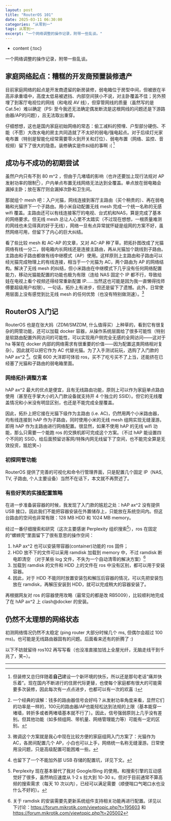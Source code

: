 ```yaml
---
layout: post
title: "RouterOS 101"
date: 2025-03-11 06:30:00
categories: "从零到一"
tags: 从零到一
excerpt: "一个网络调整的操作记录，附带一些乱谈。"
---
```


* content
{:toc}

一个网络调整的操作记录，附带一些乱谈。

## 家庭网络起点：糟糕的开发商预置装修遗产

目前家庭网络的起点是开发商遗留的新房装修，弱电箱位于房型中间，但被嵌在半高非承重墙中，高度太低易被遮挡、内部空间狭小不说，对主卧覆盖不佳；另外预埋了到客厅电视位的网线（和电视 AV 线），但穿管网线的质量（虽然写的是 Cat.5e）难以确定（PS: 至今我还无法确定偶发断流是这根网线的问题还是下游路由器/AP的问题），且无法取出重穿。

仔细想想，这也是国内家庭初始网络的常态：偷工减料的预埋、户型部分硬伤、不能（不愿）大改水电的房主共同造就了不太好的弱电/强电起点。对于后续灯光家电布置（特别是智能化经常需要零火到开关和灯位）、弱电布置（网络、监控、音视频）留下了很大的隐患。装修确实是件纠结的事啊 :( [^1]

## 成功与不成功的初期尝试

虽然户内只有不到 80 m^2 ，但由于几堵墙的影响（也许还要加上现行法规对 AP 发射功率的限制[^2]），户内单点布置无线网络无法达到全覆盖。单点放在弱电箱会漏掉主卧；放在客厅则会漏掉次卧和卫生间。

那就组个 mesh 吧：入户光猫，网线连接到客厅主路由（买个稍贵的）、再在弱电箱和光猫挤下一个子路由。用小米自动配置无线 mesh 完成一个统一名称的无感 wifi 覆盖。主路由还可以有线连接客厅的电视、台式机和NAS，算是完成了基本的网络要求。但无线 mesh 总让人心里不太踏实（不过现在想想，一根质量难测的网线也未见得真的好于无线），网络一旦有点异常就怀疑是组网的方案不好，虽然网络可用，但留下了内心的巨大纠结。

看了些比较 mesh 和 AC-AP 的文章，又对 AC-AP 种了草。把拓扑图改成了光猫网络有线一分二，弱电箱内长网线还是连接主路由，再从光猫加个跳线到子路由。主路由和子路由都做有线中继模式（AP）使用。这样原则上主路由和子路由可以经光猫完成物理上的有线连接，相当于一个光猫为 AC，两个路由为 AP 的网络结构。解决了无线 mesh 的纠结，但小米路由在中继模式下几乎没有任何网络配置能力，移动光猫能配置的功能也极为有限（连给 NAS 固定个 IP 都不行，导致给娃在电视上看个视频还得经常重新配置 IP……当然这也可能是因为我一直懒得找师傅要超级用户权限）。一句话，拓扑上有进步，但还是留下了遗憾。此外，日常使用层面上没有感觉到比无线 mesh 的任何优势（也没有特别做测速）。[^3]

## RouterOS 入门记

RouterOS 也是在张大妈（ZDM/SMZDM, 什么值得买）上种草的，看到它有很复杂的网管功能，还可以加载 docker 容器，从操作系统层面给了很多可能性（特别是软路由配置外网访问的可能性，可以实现用户侧完全无感的全网访问——这对于 ha 等架在 docker 内部的网络需求有很重要的价值——因为配置这类网络相对复杂）。因此就可以把它作为 AC 代替光猫。为了入手测试玩玩，选购了入门款的 hAP ax^2 [^4]。仅需 600 大洋即可体验 ros，买不了吃亏买不了上当，还能挤在已经塞了光猫和子路由的弱电箱里面。

### 网络拓扑调整方案

hAP ax^2 最大的优点是便宜，且有无线路由功能，原则上可以作为家庭单点路由使用（甚至在手掌大小的入门款设备就支持开 4 个独立的 SSID）。但它的无线覆盖情况和小米没有明显区别，也还是不能完成全屋覆盖。

因此，拓扑上把它接在光猫下级作为主路由 (i.e. AC)，仍然用两个小米路由器，均有线连接到 hAP 作为子路由，同时使用小米的无线 mesh 组网实现无缝漫游。即用 hAP 作为主路由进行网络配置。很显然，如果不使用 hAP 的无线 wifi 功能，那么只需要一个能跑 ros 的交换机即可完成这个方案。（不过 hAP 能设置四个不同的 SSID，给后面预留访客网/特殊内网无线留下了空间，也不能完全算是无效投资，尴尬笑~）

### 初探网管功能

RouterOS 提供了完善的可视化和命令行管理界面，只是配置几个固定 IP（NAS, TV, 子路由, 个人主要设备）当然不在话下，本文就不再赘述了。

### 有些好笑的实操配置策略

在进一步准备装容器的时候，我发现了入门款的尴尬之处：hAP ax^2 没有提供 USB 接口，因此我们不能把容器安装在外置储存上，只能放在系统空间内。但这台路由的空间也非常有限：128 MB HDD 和 1024 MB memory。

经过一番仔细搜索和研究（这次主要感谢 Perplexity 组织搜索[^5]），ros 在固定的“螺蛳壳”里面留下了很有意思的操作空间：

1. hAP ax^2 也可以安装带容器(container)功能的 ros 固件；
2. HDD 放不下的文件可以采用 ramdisk 加载到 memory 中，不过 ramdisk 断电即清空 （对于某些 log 文件，不失为一个自动清零的解决方案）[^6]
3. 加载到 ramdisk 的文件和 HDD 上的文件在 ros 中没有区别，都可以用于安装容器。
4. 因此，对于 HDD 不能同时放置安装包和解压后容器的情况，可以先把安装包放在 ramdisk，再解压安装到 HDD，就可以完成稍大的容器安装了。

再根据网友对 ros 的容器使用攻略（最常见的都是改 RB5009），比较顺利地完成了在 hAP ax^2 上 clash@docker 的安装。

## 仍然不太理想的网络状态

初测网络情况仍然不太稳定 (ping router 大部分时候几个 ms, 但偶尔会超过 100 ms)。也可能是无线路由器固有的问题。后面看来还有的折腾了 :) 

以下不妨就留待 ros102 再写写看（也没准直接加钱上全屋光纤，无脑走线干到千兆了，笑~）。


---

[^1]: 但装修又总归伴随着**自己**建设一个新环境的快乐，所以还是那句老话“痛并快乐着”。现在国内不断进行的住房代际更替，也使每个家庭都有很大的可能需要多次装修，因此每次有一点点进步，也都可以有一次的欢喜 :)
[^2]: 一个经典的误解：钱多的路由器信号会好吗？从发射功率角度来看，显然它们的功率是一样的，100元的路由器/AP也能轻松达到法规的上限（基本能穿一堵墙，转折多或者两堵墙基本就不行了）。因此，信号强弱原则上几乎没有差别。但其他功能（如多频组网、带机量、网络管理能力等）可能有一定的区别。
[^3]: 微调这个方案就是我心中现在比较方便的家庭组网入门方案了：光猫作为 AC，各房间配置几个 AP，小白也可以上手，网络统一名称无缝漫游。日常使用没问题，只是高级配置可能困难一些。
[^4]: 也留下了一个不能加外部 USB 存储的配置坑，详见下文。
[^5]: Perplexity 现在基本替代了我对 Google/Bing 的使用。和搜索引擎的互动感觉好了很多，虽然响应速度从 1-2 s 拉大到 10-30 s，但对于目前通常不算高频的搜索需求（每天 10 次以内），已经可以满足需要（顺便喘口气喝口水也没什么不好的）。
[^6]: 关于 ramdisk 的安装需要先更新系统组件支持相关功能再进行配置。详见以下讨论：https://forum.mikrotik.com/viewtopic.php?t=195603 和 https://forum.mikrotik.com/viewtopic.php?t=205002
